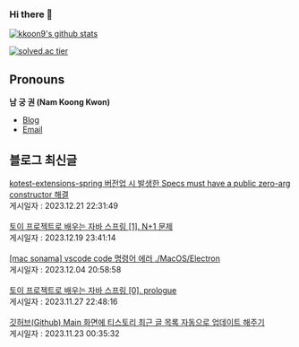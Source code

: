 
### Hi there 👋
[![kkoon9's github stats](https://github-readme-stats.vercel.app/api?username=kkoon9&theme=tokyonight)](https://github.com/anuraghazra/github-readme-stats)

[![solved.ac tier](http://mazassumnida.wtf/api/generate_badge?boj=rndrnjs2003)](https://solved.ac/rndrnjs2003)
## Pronouns
**남 궁 권 (Nam Koong Kwon)**
- [Blog](https://kkoon9.tistory.com)
- [Email](mailto:rndrnjs2003@naver.com)

## 블로그 최신글
<a href=https://kkoon9.tistory.com/545>kotest-extensions-spring 버전업 시 발생한 Specs must have a public zero-arg constructor 해결</a></br>게시일자 : 2023.12.21 22:31:49</br></br><a href=https://kkoon9.tistory.com/544>토이 프로젝트로 배우는 자바 스프링 [1]. N+1 문제</a></br>게시일자 : 2023.12.19 23:41:14</br></br><a href=https://kkoon9.tistory.com/543>[mac sonama] vscode code 명령어 에러 ./MacOS/Electron</a></br>게시일자 : 2023.12.04 20:58:58</br></br><a href=https://kkoon9.tistory.com/542>토이 프로젝트로 배우는 자바 스프링 [0]. prologue</a></br>게시일자 : 2023.11.27 22:48:16</br></br><a href=https://kkoon9.tistory.com/541>깃허브(Github) Main 화면에 티스토리 최근 글 목록 자동으로 업데이트 해주기</a></br>게시일자 : 2023.11.23 00:35:32</br></br>